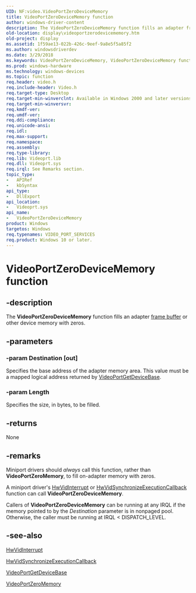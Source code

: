```yaml
---
UID: NF:video.VideoPortZeroDeviceMemory
title: VideoPortZeroDeviceMemory function
author: windows-driver-content
description: The VideoPortZeroDeviceMemory function fills an adapter frame buffer or other device memory with zeros.
old-location: display\videoportzerodevicememory.htm
old-project: display
ms.assetid: 1f59ae13-022b-426c-9eef-9a8e5f5a85f2
ms.author: windowsdriverdev
ms.date: 3/29/2018
ms.keywords: VideoPortZeroDeviceMemory, VideoPortZeroDeviceMemory function [Display Devices], VideoPort_Functions_42829075-dd6d-49fd-a4d6-3ee19152335d.xml, display.videoportzerodevicememory, video/VideoPortZeroDeviceMemory
ms.prod: windows-hardware
ms.technology: windows-devices
ms.topic: function
req.header: video.h
req.include-header: Video.h
req.target-type: Desktop
req.target-min-winverclnt: Available in Windows 2000 and later versions of the Windows operating systems.
req.target-min-winversvr: 
req.kmdf-ver: 
req.umdf-ver: 
req.ddi-compliance: 
req.unicode-ansi: 
req.idl: 
req.max-support: 
req.namespace: 
req.assembly: 
req.type-library: 
req.lib: Videoprt.lib
req.dll: Videoprt.sys
req.irql: See Remarks section.
topic_type:
-	APIRef
-	kbSyntax
api_type:
-	DllExport
api_location:
-	Videoprt.sys
api_name:
-	VideoPortZeroDeviceMemory
product: Windows
targetos: Windows
req.typenames: VIDEO_PORT_SERVICES
req.product: Windows 10 or later.
---
```


# VideoPortZeroDeviceMemory function


## -description


The <b>VideoPortZeroDeviceMemory</b> function fills an adapter <a href="https://msdn.microsoft.com/f697e0db-1db0-4a81-94d8-0ca079885480">frame buffer</a> or other device memory with zeros.


## -parameters




### -param Destination [out]

Specifies the base address of the adapter memory area. This value must be a mapped logical address returned by <a href="https://msdn.microsoft.com/library/windows/hardware/ff570310">VideoPortGetDeviceBase</a>.


### -param Length

Specifies the size, in bytes, to be filled.


## -returns



None




## -remarks



Miniport drivers should <i>always</i> call this function, rather than <b>VideoPortZeroMemory</b>, to fill on-adapter memory with zeros.

A miniport driver's <a href="https://msdn.microsoft.com/523471e3-cf1e-48d2-b5f0-2f8d19ad71e0">HwVidInterrupt</a> or <a href="https://msdn.microsoft.com/04e3bac6-c905-4c95-bd1b-e85b46c4296d">HwVidSynchronizeExecutionCallback</a> function can call <b>VideoPortZeroDeviceMemory</b>.

Callers of <b>VideoPortZeroDeviceMemory</b> can be running at any IRQL if the memory pointed to by the <i>Destination</i> parameter is in nonpaged pool. Otherwise, the caller must be running at IRQL &lt; DISPATCH_LEVEL.




## -see-also




<a href="https://msdn.microsoft.com/523471e3-cf1e-48d2-b5f0-2f8d19ad71e0">HwVidInterrupt</a>



<a href="https://msdn.microsoft.com/04e3bac6-c905-4c95-bd1b-e85b46c4296d">HwVidSynchronizeExecutionCallback</a>



<a href="https://msdn.microsoft.com/library/windows/hardware/ff570310">VideoPortGetDeviceBase</a>



<a href="https://msdn.microsoft.com/library/windows/hardware/ff570493">VideoPortZeroMemory</a>
 

 

